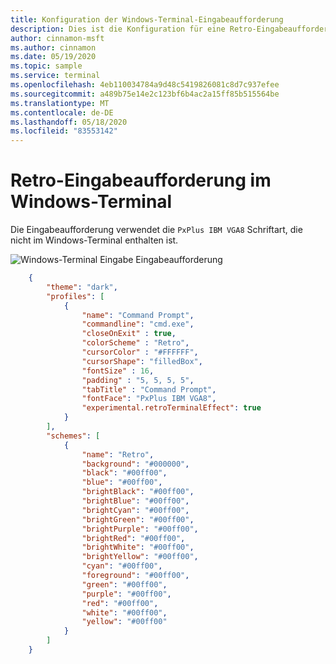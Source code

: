 ```yaml
---
title: Konfiguration der Windows-Terminal-Eingabeaufforderung
description: Dies ist die Konfiguration für eine Retro-Eingabeaufforderung im Windows-Terminal.
author: cinnamon-msft
ms.author: cinnamon
ms.date: 05/19/2020
ms.topic: sample
ms.service: terminal
ms.openlocfilehash: 4eb110034784a9d48c5419826081c8d7c937efee
ms.sourcegitcommit: a489b75e14e2c123bf6b4ac2a15ff85b515564be
ms.translationtype: MT
ms.contentlocale: de-DE
ms.lasthandoff: 05/18/2020
ms.locfileid: "83553142"
---
```

# <a name="retro-command-prompt-in-windows-terminal"></a>Retro-Eingabeaufforderung im Windows-Terminal

Die Eingabeaufforderung verwendet die `PxPlus IBM VGA8` Schriftart, die nicht im Windows-Terminal enthalten ist.

![Windows-Terminal Eingabe Eingabeaufforderung](./../images/retro-command-prompt.png)

```json
    {
        "theme": "dark",
        "profiles": [
            {
                "name": "Command Prompt",
                "commandline": "cmd.exe",
                "closeOnExit" : true,
                "colorScheme" : "Retro",
                "cursorColor" : "#FFFFFF",
                "cursorShape": "filledBox",
                "fontSize" : 16,
                "padding" : "5, 5, 5, 5",
                "tabTitle" : "Command Prompt",
                "fontFace": "PxPlus IBM VGA8",
                "experimental.retroTerminalEffect": true
            }
        ],
        "schemes": [
            {
                "name": "Retro",
                "background": "#000000",
                "black": "#00ff00",
                "blue": "#00ff00",
                "brightBlack": "#00ff00",
                "brightBlue": "#00ff00",
                "brightCyan": "#00ff00",
                "brightGreen": "#00ff00",
                "brightPurple": "#00ff00",
                "brightRed": "#00ff00",
                "brightWhite": "#00ff00",
                "brightYellow": "#00ff00",
                "cyan": "#00ff00",
                "foreground": "#00ff00",
                "green": "#00ff00",
                "purple": "#00ff00",
                "red": "#00ff00",
                "white": "#00ff00",
                "yellow": "#00ff00"
            }
        ]
    }
```
